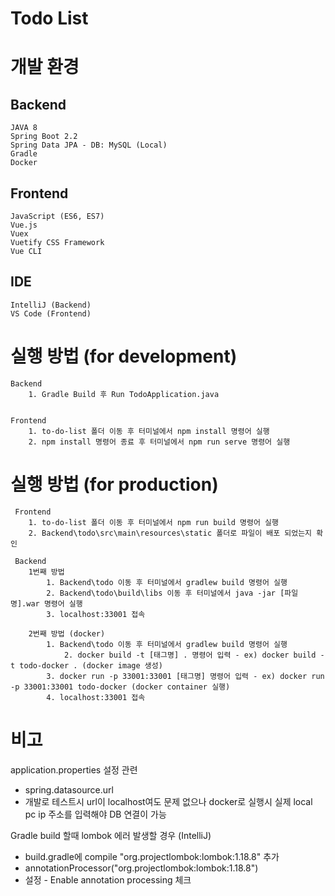 # Todo List

# 개발 환경

## Backend
	JAVA 8
	Spring Boot 2.2
	Spring Data JPA - DB: MySQL (Local)
	Gradle
	Docker
	
## Frontend
	JavaScript (ES6, ES7)
	Vue.js
	Vuex
	Vuetify CSS Framework
	Vue CLI
	
## IDE
	IntelliJ (Backend)
	VS Code	(Frontend)
	

# 실행 방법 (for development)
	Backend
		1. Gradle Build 후 Run TodoApplication.java
	
	
	Frontend
		1. to-do-list 폴더 이동 후 터미널에서 npm install 명령어 실행
		2. npm install 명령어 종료 후 터미널에서 npm run serve 명령어 실행
		
		
# 실행 방법 (for production)
	 Frontend
		1. to-do-list 폴더 이동 후 터미널에서 npm run build 명령어 실행
		2. Backend\todo\src\main\resources\static 폴더로 파일이 배포 되었는지 확인
	 	
	 Backend
	 	1번째 방법
			1. Backend\todo 이동 후 터미널에서 gradlew build 명령어 실행
			2. Backend\todo\build\libs 이동 후 터미널에서 java -jar [파일명].war 명령어 실행
			3. localhost:33001 접속
			 
		2번째 방법 (docker)
			1. Backend\todo 이동 후 터미널에서 gradlew build 명령어 실행
		    	2. docker build -t [태그명] . 명령어 입력 - ex) docker build -t todo-docker . (docker image 생성)
			3. docker run -p 33001:33001 [태그명] 명령어 입력 - ex) docker run -p 33001:33001 todo-docker (docker container 실행)
			4. localhost:33001 접속
			


# 비고

 application.properties 설정 관련
  - spring.datasource.url
   - 개발로 테스트시 url이 localhost여도 문제 없으나 docker로 실행시 실제 local pc ip 주소를 입력해야 DB 연결이 가능

 Gradle build 할때 lombok 에러 발생할 경우 (IntelliJ)
  - build.gradle에 compile "org.projectlombok:lombok:1.18.8" 추가
  - annotationProcessor("org.projectlombok:lombok:1.18.8")
  - 설정 - Enable annotation processing 체크
		

	
	

	
